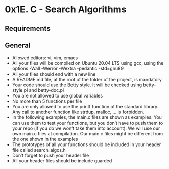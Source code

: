 0x1E. C - Search Algorithms
===========================
Requirements
------------
General
-------

+    Allowed editors: vi, vim, emacs
+    All your files will be compiled on Ubuntu 20.04 LTS using gcc, using the options -Wall -Werror -Wextra -pedantic -std=gnu89
+    All your files should end with a new line
+    A README.md file, at the root of the folder of the project, is mandatory
+    Your code should use the Betty style. It will be checked using betty-style.pl and betty-doc.pl
+    You are not allowed to use global variables
+    No more than 5 functions per file
+    You are only allowed to use the printf function of the standard library. Any call to another function like strdup, malloc, … is forbidden.
+    In the following examples, the main.c files are shown as examples. You can use them to test your functions, but you don’t have to push them to your repo (if you do we won’t take them into account). We will use our own main.c files at compilation. Our main.c files might be different from the one shown in the examples
+    The prototypes of all your functions should be included in your header file called search_algos.h
+    Don’t forget to push your header file
+    All your header files should be include guarded

